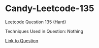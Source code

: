 # Candy-Leetcode-135

Leetcode Question 135 (Hard)

Techniques Used in Question:
Nothing

[Link to Question](https://leetcode.com/problems/candy/)
